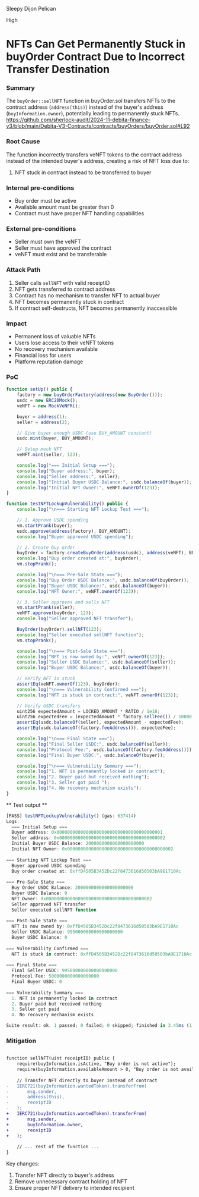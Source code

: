 Sleepy Dijon Pelican

High

# NFTs Can Get Permanently Stuck in buyOrder Contract Due to Incorrect Transfer Destination



### Summary
The `buyOrder::sellNFT` function in buyOrder.sol transfers NFTs to the contract address (`address(this)`) instead of the buyer's address (`buyInformation.owner`), potentially leading to permanently stuck NFTs.
https://github.com/sherlock-audit/2024-11-debita-finance-v3/blob/main/Debita-V3-Contracts/contracts/buyOrders/buyOrder.sol#L92

### Root Cause
The function incorrectly transfers veNFT tokens to the contract address instead of the intended buyer's address, creating a risk of NFT loss due to:
1. NFT stuck in contract instead to be transferred to buyer

### Internal pre-conditions
- Buy order must be active
- Available amount must be greater than 0
- Contract must have proper NFT handling capabilities

### External pre-conditions
- Seller must own the veNFT
- Seller must have approved the contract
- veNFT must exist and be transferable

### Attack Path
1. Seller calls `sellNFT` with valid receiptID
2. NFT gets transferred to contract address
3. Contract has no mechanism to transfer NFT to actual buyer
4. NFT becomes permanently stuck in contract
5. If contract self-destructs, NFT becomes permanently inaccessible

### Impact
- Permanent loss of valuable NFTs
- Users lose access to their veNFT tokens
- No recovery mechanism available
- Financial loss for users
- Platform reputation damage

### PoC
```javascript
function setUp() public {
    factory = new buyOrderFactory(address(new BuyOrder()));
    usdc = new ERC20Mock();
    veNFT = new MockVeNFR();

    buyer = address(1);
    seller = address(2);

    // Give buyer enough USDC (use BUY_AMOUNT constant)
    usdc.mint(buyer, BUY_AMOUNT);

    // Setup mock NFT
    veNFT.mint(seller, 123);

    console.log("=== Initial Setup ===");
    console.log("Buyer address:", buyer);
    console.log("Seller address:", seller);
    console.log("Initial Buyer USDC Balance:", usdc.balanceOf(buyer));
    console.log("Initial NFT Owner:", veNFT.ownerOf(123));
}

function testNFTLockupVulnerability() public {
    console.log("\n=== Starting NFT Lockup Test ===");

    // 1. Approve USDC spending
    vm.startPrank(buyer);
    usdc.approve(address(factory), BUY_AMOUNT);
    console.log("Buyer approved USDC spending");

    // 2. Create buy order
    buyOrder = factory.createBuyOrder(address(usdc), address(veNFT), BUY_AMOUNT, RATIO);
    console.log("Buy order created at:", buyOrder);
    vm.stopPrank();

    console.log("\n=== Pre-Sale State ===");
    console.log("Buy Order USDC Balance:", usdc.balanceOf(buyOrder));
    console.log("Buyer USDC Balance:", usdc.balanceOf(buyer));
    console.log("NFT Owner:", veNFT.ownerOf(123));

    // 3. Seller approves and sells NFT
    vm.startPrank(seller);
    veNFT.approve(buyOrder, 123);
    console.log("Seller approved NFT transfer");

    BuyOrder(buyOrder).sellNFT(123);
    console.log("Seller executed sellNFT function");
    vm.stopPrank();

    console.log("\n=== Post-Sale State ===");
    console.log("NFT is now owned by:", veNFT.ownerOf(123));
    console.log("Seller USDC Balance:", usdc.balanceOf(seller));
    console.log("Buyer USDC Balance:", usdc.balanceOf(buyer));

    // Verify NFT is stuck
    assertEq(veNFT.ownerOf(123), buyOrder);
    console.log("\n=== Vulnerability Confirmed ===");
    console.log("NFT is stuck in contract:", veNFT.ownerOf(123));

    // Verify USDC transfers
    uint256 expectedAmount = LOCKED_AMOUNT * RATIO / 1e18;
    uint256 expectedFee = (expectedAmount * factory.sellFee()) / 10000;
    assertEq(usdc.balanceOf(seller), expectedAmount - expectedFee);
    assertEq(usdc.balanceOf(factory.feeAddress()), expectedFee);

    console.log("\n=== Final State ===");
    console.log("Final Seller USDC:", usdc.balanceOf(seller));
    console.log("Protocol Fee:", usdc.balanceOf(factory.feeAddress()));
    console.log("Final Buyer USDC:", usdc.balanceOf(buyer));

    console.log("\n=== Vulnerability Summary ===");
    console.log("1. NFT is permanently locked in contract");
    console.log("2. Buyer paid but received nothing");
    console.log("3. Seller got paid ");
    console.log("4. No recovery mechanism exists");
}
```
** Test output ** 
```javascript
[PASS] testNFTLockupVulnerability() (gas: 637414)
Logs:
  === Initial Setup ===
  Buyer address: 0x0000000000000000000000000000000000000001
  Seller address: 0x0000000000000000000000000000000000000002
  Initial Buyer USDC Balance: 2000000000000000000000
  Initial NFT Owner: 0x0000000000000000000000000000000000000002
  
=== Starting NFT Lockup Test ===
  Buyer approved USDC spending
  Buy order created at: 0xffD4505B3452Dc22f8473616d50503bA9E1710Ac
  
=== Pre-Sale State ===
  Buy Order USDC Balance: 2000000000000000000000
  Buyer USDC Balance: 0
  NFT Owner: 0x0000000000000000000000000000000000000002
  Seller approved NFT transfer
  Seller executed sellNFT function
  
=== Post-Sale State ===
  NFT is now owned by: 0xffD4505B3452Dc22f8473616d50503bA9E1710Ac
  Seller USDC Balance: 995000000000000000000
  Buyer USDC Balance: 0
  
=== Vulnerability Confirmed ===
  NFT is stuck in contract: 0xffD4505B3452Dc22f8473616d50503bA9E1710Ac
  
=== Final State ===
  Final Seller USDC: 995000000000000000000
  Protocol Fee: 5000000000000000000
  Final Buyer USDC: 0
  
=== Vulnerability Summary ===
  1. NFT is permanently locked in contract
  2. Buyer paid but received nothing
  3. Seller got paid
  4. No recovery mechanism exists

Suite result: ok. 1 passed; 0 failed; 0 skipped; finished in 3.45ms (1.10ms CPU time)
```

### Mitigation
```diff

function sellNFT(uint receiptID) public {
    require(buyInformation.isActive, "Buy order is not active");
    require(buyInformation.availableAmount > 0, "Buy order is not available");
    
    // Transfer NFT directly to buyer instead of contract
-   IERC721(buyInformation.wantedToken).transferFrom(
-       msg.sender,
-       address(this),
-       receiptID
-   );
+   IERC721(buyInformation.wantedToken).transferFrom(
+       msg.sender,
+       buyInformation.owner,
+       receiptID
+   );
    
    // ... rest of the function ...
}
```

Key changes:
1. Transfer NFT directly to buyer's address
2. Remove unnecessary contract holding of NFT
3. Ensure proper NFT delivery to intended recipient